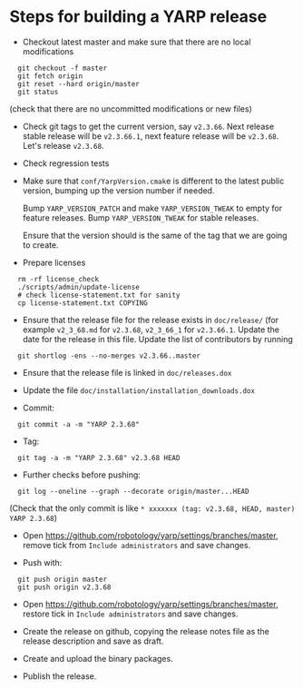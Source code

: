 Steps for building a YARP release
=================================

* Checkout latest master and make sure that there are no local modifications

```
  git checkout -f master
  git fetch origin
  git reset --hard origin/master
  git status 
```

  (check that there are no uncommitted modifications or new files)

* Check git tags to get the current version, say `v2.3.66`.
  Next release stable release will be `v2.3.66.1`, next feature release
  will be `v2.3.68`.
  Let's release `v2.3.68`.

* Check regression tests

* Make sure that `conf/YarpVersion.cmak`e is different to the latest
  public version, bumping up the version number if needed.

  Bump `YARP_VERSION_PATCH` and make `YARP_VERSION_TWEAK` to empty for
  feature releases.
  Bump `YARP_VERSION_TWEAK` for stable releases.
  
  Ensure that the version should is the same of the tag that we are
  going to create.

* Prepare licenses

```
  rm -rf license_check
  ./scripts/admin/update-license
  # check license-statement.txt for sanity
  cp license-statement.txt COPYING
```

* Ensure that the release file for the release exists in `doc/release/`
  (for example `v2_3_68.md` for `v2.3.68`, `v2_3_66_1` for `v2.3.66.1`.
  Update the date for the release in this file.
  Update the list of contributors by running
  
```  
  git shortlog -ens --no-merges v2.3.66..master
```

* Ensure that the release file is linked in `doc/releases.dox`

* Update the file `doc/installation/installation_downloads.dox`

* Commit:

```
  git commit -a -m "YARP 2.3.68"
```

* Tag:

```
  git tag -a -m "YARP 2.3.68" v2.3.68 HEAD
```

* Further checks before pushing:

```
  git log --oneline --graph --decorate origin/master...HEAD
```

 (Check that the only commit is like `* xxxxxxx (tag: v2.3.68, HEAD, master) YARP 2.3.68`)

* Open https://github.com/robotology/yarp/settings/branches/master, remove tick from `Include administrators` and save changes.

* Push with:

```
  git push origin master
  git push origin v2.3.68
```

* Open https://github.com/robotology/yarp/settings/branches/master, restore tick in `Include administrators` and save changes.

* Create the release on github, copying the release notes file as the release description and save as draft.

* Create and upload the binary packages.

* Publish the release.
